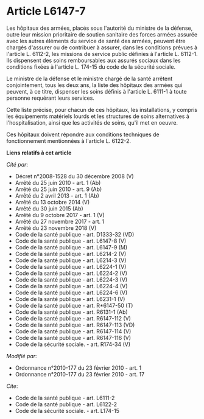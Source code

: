 # Article L6147-7

Les hôpitaux des armées, placés sous l'autorité du ministre de la défense, outre leur mission prioritaire de soutien
sanitaire des forces armées assurée avec les autres éléments du service de santé des armées, peuvent être chargés d'assurer
ou de contribuer à assurer, dans les conditions prévues à l'article L. 6112-2, les missions de service public définies à
l'article L. 6112-1. Ils dispensent des soins remboursables aux assurés sociaux dans les conditions fixées à l'article L.
174-15 du code de la sécurité sociale.

Le ministre de la défense et le ministre chargé de la santé arrêtent conjointement, tous les deux ans, la liste des hôpitaux
des armées qui peuvent, à ce titre, dispenser les soins définis à l'article L. 6111-1 à toute personne requérant leurs
services.

Cette liste précise, pour chacun de ces hôpitaux, les installations, y compris les équipements matériels lourds et les
structures de soins alternatives à l'hospitalisation, ainsi que les activités de soins, qu'il met en oeuvre.

Ces hôpitaux doivent répondre aux conditions techniques de fonctionnement mentionnées à l'article L. 6122-2.

**Liens relatifs à cet article**

_Cité par_:

  - Décret n°2008-1528 du 30 décembre 2008 (V)
  - Arrêté du 25 juin 2010 - art. 1 (Ab)
  - Arrêté du 25 juin 2010 - art. 9 (Ab)
  - Arrêté du 2 avril 2013 - art. 1 (Ab)
  - Arrêté du 13 octobre 2014 (V)
  - Arrêté du 30 juin 2015 (Ab)
  - Arrêté du 9 octobre 2017 - art. 1 (V)
  - Arrêté du 27 novembre 2017 - art. 1
  - Arrêté du 23 novembre 2018 (V)
  - Code de la santé publique - art. D1333-32 (VD)
  - Code de la santé publique - art. L6147-8 (V)
  - Code de la santé publique - art. L6147-9 (M)
  - Code de la santé publique - art. L6214-2 (V)
  - Code de la santé publique - art. L6214-3 (V)
  - Code de la santé publique - art. L6224-1 (V)
  - Code de la santé publique - art. L6224-2 (V)
  - Code de la santé publique - art. L6224-3 (V)
  - Code de la santé publique - art. L6224-4 (V)
  - Code de la santé publique - art. L6224-6 (V)
  - Code de la santé publique - art. L6231-1 (V)
  - Code de la santé publique - art. R*6147-50 (T)
  - Code de la santé publique - art. R6131-1 (Ab)
  - Code de la santé publique - art. R6147-112 (V)
  - Code de la santé publique - art. R6147-113 (VD)
  - Code de la santé publique - art. R6147-114 (V)
  - Code de la santé publique - art. R6147-116 (V)
  - Code de la sécurité sociale. - art. R174-34 (V)

_Modifié par_:

  - Ordonnance n°2010-177 du 23 février 2010 - art. 1
  - Ordonnance n°2010-177 du 23 février 2010 - art. 17

_Cite_:

  - Code de la santé publique - art. L6111-2
  - Code de la santé publique - art. L6122-2
  - Code de la sécurité sociale. - art. L174-15
